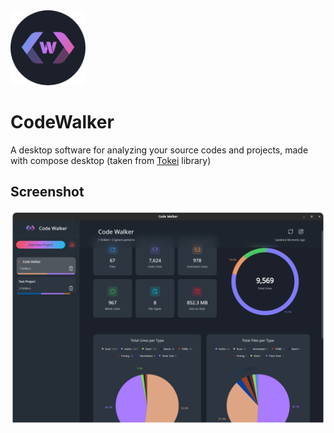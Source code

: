 <img src="src/main/resources/icons/app-icon.png" alt="app-icon" width="120px">

# CodeWalker
A desktop software for analyzing your source codes and projects, made with compose desktop (taken from [Tokei](https://github.com/XAMPPRocky/tokei) library)

## Screenshot
<img src="screen-shot.png" alt="screenshot">